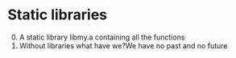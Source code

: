 # Static libraries

0. A static library libmy.a containing all the functions 
1. Without libraries what have we?We have no past and no future
